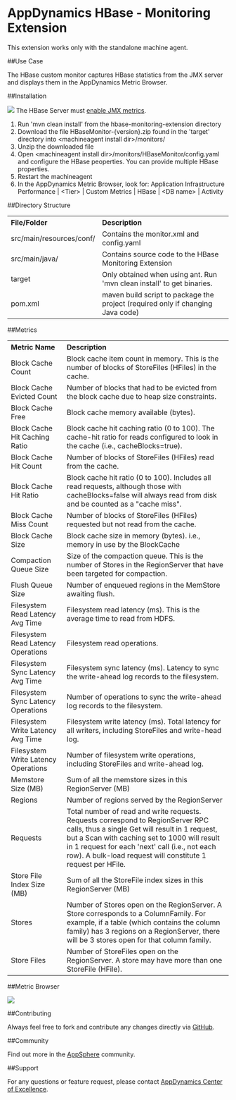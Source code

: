 # AppDynamics HBase - Monitoring Extension

This extension works only with the standalone machine agent.

##Use Case

The HBase custom monitor captures HBase statistics from the JMX server and displays them in the AppDynamics Metric Browser.


##Installation

![](images/emoticons/warning.gif) The HBase Server must [enable JMX metrics](http://hbase.apache.org/metrics.html).

1. Run 'mvn clean install' from the hbase-monitoring-extension directory
2. Download the file HBaseMonitor-{version}.zip found in the 'target' directory into \<machineagent install dir\>/monitors/
3. Unzip the downloaded file
4. Open \<machineagent install dir\>/monitors/HBaseMonitor/config.yaml and configure the HBase peoperties. You can provide multiple HBase properties.
5. Restart the machineagent
6. In the AppDynamics Metric Browser, look for: Application Infrastructure Performance | \<Tier\> | Custom Metrics | HBase | \<DB name\> | Activity


##Directory Structure

<table><tbody>
<tr>
<th align="left"> File/Folder </th>
<th align="left"> Description </th>
</tr>
<tr>
<td class='confluenceTd'> src/main/resources/conf/ </td>
<td class='confluenceTd'> Contains the monitor.xml and config.yaml </td>
</tr>
<tr>
<td class='confluenceTd'> src/main/java/ </td>
<td class='confluenceTd'> Contains source code to the HBase Monitoring Extension </td>
</tr>
<tr>
<td class='confluenceTd'> target </td>
<td class='confluenceTd'> Only obtained when using ant. Run 'mvn clean install' to get binaries.</td>
</tr>
<tr>
<td class='confluenceTd'> pom.xml </td>
<td class='confluenceTd'> maven build script to package the project (required only if changing Java code) </td>
</tr>
</tbody>
</table>


##Metrics


<table class='confluenceTable'><tbody>
<tr>
<th align="left"> Metric Name </th>
<th align="left"> Description </th>
</tr>
<tr>
<td align="left"> Block Cache Count </td>
<td align="left"> Block cache item count in memory. This is the number of blocks of StoreFiles (HFiles) in the cache. </td>
</tr>
<tr>
<td align="left"> Block Cache Evicted Count </td>
<td align="left"> Number of blocks that had to be evicted from the block cache due to heap size constraints. </td>
</tr>
<tr>
<td align="left"> Block Cache Free </td>
<td align="left"> Block cache memory available (bytes). </td>
</tr>
<tr>
<td align="left"> Block Cache Hit Caching Ratio </td>
<td align="left"> Block cache hit caching ratio (0 to 100). The cache-hit ratio for reads configured to look in the cache (i.e., cacheBlocks=true). </td>
</tr>
<tr>
<td align="left"> Block Cache Hit Count </td>
<td align="left"> Number of blocks of StoreFiles (HFiles) read from the cache. </td>
</tr>
<tr>
<td align="left"> Block Cache Hit Ratio </td>
<td align="left"> Block cache hit ratio (0 to 100). Includes all read requests, although those with cacheBlocks=false will always read from disk and be counted as a "cache miss". </td>
</tr>
<tr>
<td align="left"> Block Cache Miss Count </td>
<td align="left"> Number of blocks of StoreFiles (HFiles) requested but not read from the cache. </td>
</tr>
<tr>
<td align="left"> Block Cache Size </td>
<td align="left"> Block cache size in memory (bytes). i.e., memory in use by the BlockCache </td>
</tr>
<tr>
<td align="left"> Compaction Queue Size </td>
<td align="left"> Size of the compaction queue. This is the number of Stores in the RegionServer that have been targeted for compaction. </td>
</tr>
<tr>
<td align="left"> Flush Queue Size </td>
<td align="left"> Number of enqueued regions in the MemStore awaiting flush. </td>
</tr>
<tr>
<td align="left"> Filesystem Read Latency Avg Time </td>
<td align="left"> Filesystem read latency (ms). This is the average time to read from HDFS. </td>
</tr>
<tr>
<td align="left"> Filesystem Read Latency Operations </td>
<td align="left"> Filesystem read operations. </td>
</tr>
<tr>
<td align="left"> Filesystem Sync Latency Avg Time </td>
<td align="left"> Filesystem sync latency (ms). Latency to sync the write-ahead log records to the filesystem. </td>
</tr>
<tr>
<td align="left"> Filesystem Sync Latency Operations </td>
<td align="left"> Number of operations to sync the write-ahead log records to the filesystem. </td>
</tr>
<tr>
<td align="left"> Filesystem Write Latency Avg Time </td>
<td align="left"> Filesystem write latency (ms). Total latency for all writers, including StoreFiles and write-head log. </td>
</tr>
<tr>
<td align="left"> Filesystem Write Latency Operations </td>
<td align="left"> Number of filesystem write operations, including StoreFiles and write-ahead log. </td>
</tr>
<tr>
<td align="left"> Memstore Size (MB) </td>
<td align="left"> Sum of all the memstore sizes in this RegionServer (MB) </td>
</tr>
<tr>
<td align="left"> Regions </td>
<td align="left"> Number of regions served by the RegionServer </td>
</tr>
<tr>
<td align="left"> Requests </td>
<td align="left"> Total number of read and write requests. Requests correspond to RegionServer RPC calls, thus a single Get will result in 1 request, but a Scan with caching set to 1000 will result in 1 request for each 'next' call (i.e., not each row). A bulk-load request will constitute 1 request per HFile. </td>
</tr>
<tr>
<td align="left"> Store File Index Size (MB) </td>
<td align="left"> Sum of all the StoreFile index sizes in this RegionServer (MB) </td>
</tr>
<tr>
<td align="left"> Stores </td>
<td align="left"> Number of Stores open on the RegionServer. A Store corresponds to a ColumnFamily. For example, if a table (which contains the column family) has 3 regions on a RegionServer, there will be 3 stores open for that column family. </td>
</tr>
<tr>
<td align="left"> Store Files </td>
<td align="left"> Number of StoreFiles open on the RegionServer. A store may have more than one StoreFile (HFile). </td>
</tr>
</tbody>
</table>


##Metric Browser


![](http://appsphere.appdynamics.com/t5/image/serverpage/image-id/71i2A4082FA8329124C/image-size/original?v=mpbl-1&px=-1)


##Contributing

Always feel free to fork and contribute any changes directly via [GitHub](https://github.com/Appdynamics/hbase-monitoring-extension).

##Community

Find out more in the [AppSphere](http://appsphere.appdynamics.com/t5/Extensions/HBase-Monitoring-Extension/idi-p/829) community.

##Support

For any questions or feature request, please contact [AppDynamics Center of Excellence](mailto:help@appdynamics.com).
